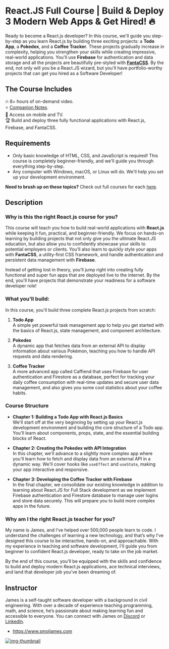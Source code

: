 # React.JS Full Course | Build & Deploy 3 Modern Web Apps & Get Hired! 🔥

Ready to become a React.js developer? In this course, we'll guide you step-by-step as you learn React.js by building three exciting projects: a **Todo App**, a **Pokedex**, and a **Coffee Tracker**. These projects gradually increase in complexity, helping you strengthen your skills while creating impressive, real-world applications. You'll use **Firebase** for authentication and data storage and all the projects are beautifully pre-styled with [**FantaCSS**](https://www.fantacss.smoljames.com). By the end, not only will you be a React.JS wizard, but you'll have portfolio-worthy projects that can get you hired as a Software Developer!

## The Course Includes

🔥 8+ hours of on-demand video.  
⭐️ [Companion Notes](https://smoljames.com/notes).  
🧪 Access on mobile and TV.  
🏆 Build and deploy three fully functional applications with React.js, Firebase, and FantaCSS.

## Requirements

- Only basic knowledge of HTML, CSS, and JavaScript is required! This course is completely beginner-friendly, and we'll guide you through everything step-by-step.
- Any computer with Windows, macOS, or Linux will do. We'll help you set up your development environment.

**Need to brush up on these topics?** Check out full courses for each [here](https://www.smoljames.com/roadmap).

## Description

### Why is this the right React.js course for you?

This course will teach you how to build real-world applications with **React.js** while keeping it fun, practical, and beginner-friendly. We focus on hands-on learning by building projects that not only give you the ultimate React.JS education, but also allow you to confidently showcase your skills to potential employers or clients. You’ll also learn to quickly style your apps with **FantaCSS**, a utility-first CSS framework, and handle authentication and persistent data management with **Firebase**.

Instead of getting lost in theory, you’ll jump right into creating fully functional and super fun apps that are deployed live to the internet. By the end, you'll have projects that demonstrate your readiness for a software developer role!

### What you'll build:

In this course, you'll build three complete React.js projects from scratch:

1. **Todo App**  
   A simple yet powerful task management app to help you get started with the basics of React.js, state management, and component architecture.

2. **Pokedex**  
   A dynamic app that fetches data from an external API to display information about various Pokémon, teaching you how to handle API requests and data rendering.

3. **Coffee Tracker**  
   A more advanced app called Caffiend that uses Firebase for user authentication and Firestore as a database, perfect for tracking your daily coffee consumption with real-time updates and secure user data management, and also gives you some cool statistics about your coffee habits.

### Course Structure

- **Chapter 1: Building a Todo App with React.js Basics**  
  We'll start off at the very beginning by setting up your React.js development environment and building the core structure of a Todo app. You’ll learn about components, props, state, and the essential building blocks of React.

- **Chapter 2: Creating the Pokedex with API Integration**  
  In this chapter, we'll advance to a slightly more complex app where you'll learn how to fetch and display data from an external API in a dynamic way. We'll cover hooks like `useEffect` and `useState`, making your app interactive and responsive.

- **Chapter 3: Developing the Coffee Tracker with Firebase**  
  In the final chapter, we consolidate our existing knowledge in addition to learning about React.JS for Full Stack development as we implement Firebase authentication and Firestore database to manage user logins and store data securely. This will prepare you to build more complex apps in the future.

### Why am I the right React.js teacher for you?

My name is James, and I’ve helped over 500,000 people learn to code. I understand the challenges of learning a new technology, and that’s why I’ve designed this course to be interactive, hands-on, and approachable. With my experience in teaching and software development, I'll guide you from beginner to confident React.js developer, ready to take on the job market.

By the end of this course, you'll be equipped with the skills and confidence to build and deploy modern React.js applications, ace technical interviews, and land that developer job you’ve been dreaming of.

## Instructor

James is a self-taught software developer with a background in civil engineering. With over a decade of experience teaching programming, math, and science, he’s passionate about making learning fun and accessible to everyone. You can connect with James on [Discord](https://discord.gg/BYr6gujs4k) or [LinkedIn](https://www.linkedin.com/in/jamezmcarthur/).

* https://www.smoljames.com

[![img-thumbnail](thumbnail.jpg)](https://youtu.be/lkjrUW8fI40)